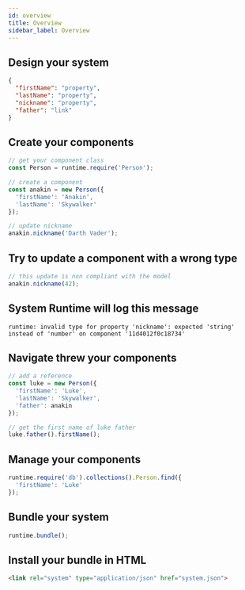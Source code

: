 ```yaml
---
id: overview
title: Overview
sidebar_label: Overview
---
```


## Design your system

```json
{
  "firstName": "property",
  "lastName": "property",
  "nickname": "property",
  "father": "link"
}                        
```

## Create your components

```js
// get your component class
const Person = runtime.require('Person');

// create a component
const anakin = new Person({
  'firstName': 'Anakin',
  'lastName': 'Skywalker'
});

// update nickname
anakin.nickname('Darth Vader');
```

## Try to update a component with a wrong type


```js
// this update is non compliant with the model
anakin.nickname(42);
```

## System Runtime will log this message


```shell
runtime: invalid type for property 'nickname': expected 'string' instead of 'number' on component '11d4012f0c18734'
```

## Navigate threw your components

```js
// add a reference
const luke = new Person({
  'firstName': 'Luke',
  'lastName': 'Skywalker',
  'father': anakin
});

// get the first name of luke father
luke.father().firstName();
```

## Manage your components

```js
runtime.require('db').collections().Person.find({
  'firstName': 'Luke'
});
```

## Bundle your system

```js
runtime.bundle();
```

## Install your bundle in HTML

```html
<link rel="system" type="application/json" href="system.json">
```
